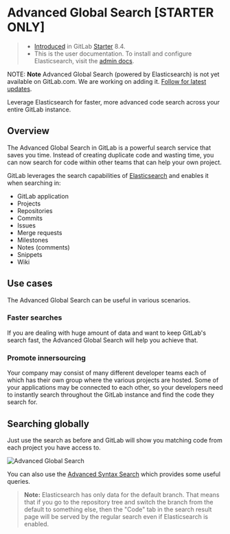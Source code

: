 # Advanced Global Search **[STARTER ONLY]**

> - [Introduced][ee-109] in GitLab [Starter][ee] 8.4.
> - This is the user documentation. To install and configure Elasticsearch,
>   visit the [admin docs](../../integration/elasticsearch.md).

NOTE: **Note**
Advanced Global Search (powered by Elasticsearch) is not yet available on GitLab.com. We are working on adding it. [Follow for latest updates](https://gitlab.com/groups/gitlab-org/-/epics/153).

Leverage Elasticsearch for faster, more advanced code search across your entire
GitLab instance.

## Overview

The Advanced Global Search in GitLab is a powerful search service that saves
you time. Instead of creating duplicate code and wasting time, you can
now search for code within other teams that can help your own project.

GitLab leverages the search capabilities of [Elasticsearch] and enables it when
searching in:

- GitLab application
- Projects
- Repositories
- Commits
- Issues
- Merge requests
- Milestones
- Notes (comments)
- Snippets
- Wiki

## Use cases

The Advanced Global Search can be useful in various scenarios.

### Faster searches

If you are dealing with huge amount of data and want to keep GitLab's search
fast, the Advanced Global Search will help you achieve that.

### Promote innersourcing

Your company may consist of many different developer teams each of which has
their own group where the various projects are hosted. Some of your applications
may be connected to each other, so your developers need to instantly search
throughout the GitLab instance and find the code they search for.

## Searching globally

Just use the search as before and GitLab will show you matching code from each
project you have access to.

![Advanced Global Search](img/advanced_global_search.png)

You can also use the [Advanced Syntax Search](advanced_search_syntax.md) which
provides some useful queries.

>**Note:**
Elasticsearch has only data for the default branch. That means that if you go
to the repository tree and switch the branch from the default to something else,
then the "Code" tab in the search result page will be served by the regular
search even if Elasticsearch is enabled.

[ee-1305]: https://gitlab.com/gitlab-org/gitlab-ee/merge_requests/1305
[aws-elastic]: http://docs.aws.amazon.com/elasticsearch-service/latest/developerguide/es-gsg.html
[aws-iam]: http://docs.aws.amazon.com/IAM/latest/UserGuide/id_credentials_access-keys.html
[aws-instance-profile]: http://docs.aws.amazon.com/codedeploy/latest/userguide/getting-started-create-iam-instance-profile.html#getting-started-create-iam-instance-profile-cli
[ee-109]: https://gitlab.com/gitlab-org/gitlab-ee/merge_requests/109 "Elasticsearch Merge Request"
[elasticsearch]: https://www.elastic.co/products/elasticsearch "Elasticsearch website"
[install]: https://www.elastic.co/guide/en/elasticsearch/reference/current/_installation.html "Elasticsearch installation documentation"
[pkg]: https://about.gitlab.com/downloads/ "Download Omnibus GitLab"
[elastic-settings]: https://www.elastic.co/guide/en/elasticsearch/reference/current/setup-configuration.html#settings "Elasticsearch configuration settings"
[ee]: https://about.gitlab.com/pricing/
[es]: https://www.elastic.co/products/elasticsearch
